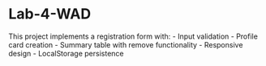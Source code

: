 # Lab-4-WAD
This project implements a registration form with: - Input validation - Profile card creation - Summary table with remove functionality - Responsive design - LocalStorage persistence
